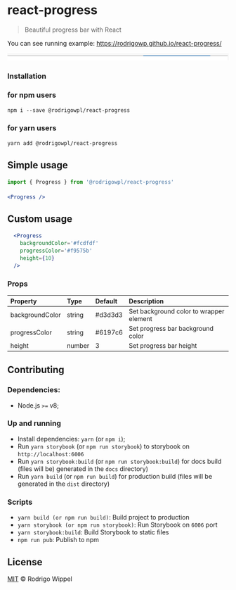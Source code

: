 # react-progress

> Beautiful progress bar with React

You can see running example: https://rodrigowp.github.io/react-progress/

![](https://github.com/RodrigoWP/react-progress/blob/master/example.gif)

### Installation

### for npm users
```console
npm i --save @rodrigowpl/react-progress
```

### for yarn users
```console
yarn add @rodrigowpl/react-progress
```

## Simple usage

```jsx
import { Progress } from '@rodrigowpl/react-progress'

<Progress />
```

## Custom usage

```jsx
  <Progress
    backgroundColor='#fcdfdf'
    progressColor='#f9575b'
    height={10}
  />
```

### Props

| Property | Type | Default | Description |
|:---|:---|:---|:---|
| backgroundColor | string | #d3d3d3 | Set background color to wrapper element
| progressColor | string | #6197c6 | Set progress bar background color
| height | number | 3 | Set progress bar height

## Contributing

### Dependencies:

- Node.js `>=` v8;

### Up and running

- Install dependencies: `yarn` (or `npm i`);
- Run `yarn storybook` (or `npm run storybook`) to storybook on `http://localhost:6006`
- Run `yarn storybook:build` (or `npm run storybook:build`) for docs build (files will be) generated in the `docs` directory)
- Run `yarn build` (or `npm run build`) for production build (files will be generated in the `dist` directory)

### Scripts

- `yarn build (or npm run build)`: Build project to production
- `yarn storybook (or npm run storybook)`: Run Storybook on `6006` port
- `yarn storybook:build`: Build Storybook to static files
- `npm run pub`: Publish to npm

## License

[MIT](https://github.com/RodrigoWP/licenses/blob/master/LICENSE) &copy; Rodrigo Wippel